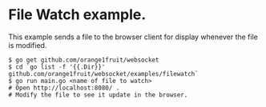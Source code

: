 # File Watch example.

This example sends a file to the browser client for display whenever the file is modified.

    $ go get github.com/orange1fruit/websocket
    $ cd `go list -f '{{.Dir}}' github.com/orange1fruit/websocket/examples/filewatch`
    $ go run main.go <name of file to watch>
    # Open http://localhost:8080/ .
    # Modify the file to see it update in the browser.

